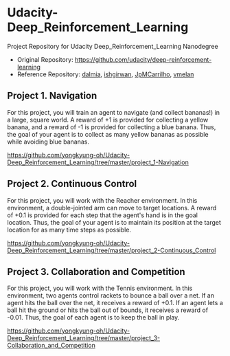 # Udacity-Deep_Reinforcement_Learning
Project Repository for Udacity Deep_Reinforcement_Learning Nanodegree

- Original Repository: https://github.com/udacity/deep-reinforcement-learning
- Reference Repository: [dalmia](https://github.com/dalmia/udacity-deep-reinforcement-learning), [ishgirwan](https://github.com/ishgirwan/udacity_drlnd), [JpMCarrilho](https://github.com/JpMCarrilho/deep-reinforcement-learning-nanodegree), [vmelan](https://github.com/vmelan/DRLND-udacity)


## Project 1. Navigation

For this project, you will train an agent to navigate (and collect bananas!) in a large, square world.
A reward of +1 is provided for collecting a yellow banana, and a reward of -1 is provided for collecting a blue banana. Thus, the goal of your agent is to collect as many yellow bananas as possible while avoiding blue bananas.

https://github.com/yongkyung-oh/Udacity-Deep_Reinforcement_Learning/tree/master/project_1-Navigation


## Project 2. Continuous Control
For this project, you will work with the Reacher environment.
In this environment, a double-jointed arm can move to target locations. A reward of +0.1 is provided for each step that the agent's hand is in the goal location. Thus, the goal of your agent is to maintain its position at the target location for as many time steps as possible.

https://github.com/yongkyung-oh/Udacity-Deep_Reinforcement_Learning/tree/master/project_2-Continuous_Control


## Project 3. Collaboration and Competition
For this project, you will work with the Tennis environment.
In this environment, two agents control rackets to bounce a ball over a net. If an agent hits the ball over the net, it receives a reward of +0.1. If an agent lets a ball hit the ground or hits the ball out of bounds, it receives a reward of -0.01. Thus, the goal of each agent is to keep the ball in play.

https://github.com/yongkyung-oh/Udacity-Deep_Reinforcement_Learning/tree/master/project_3-Collaboration_and_Competition



